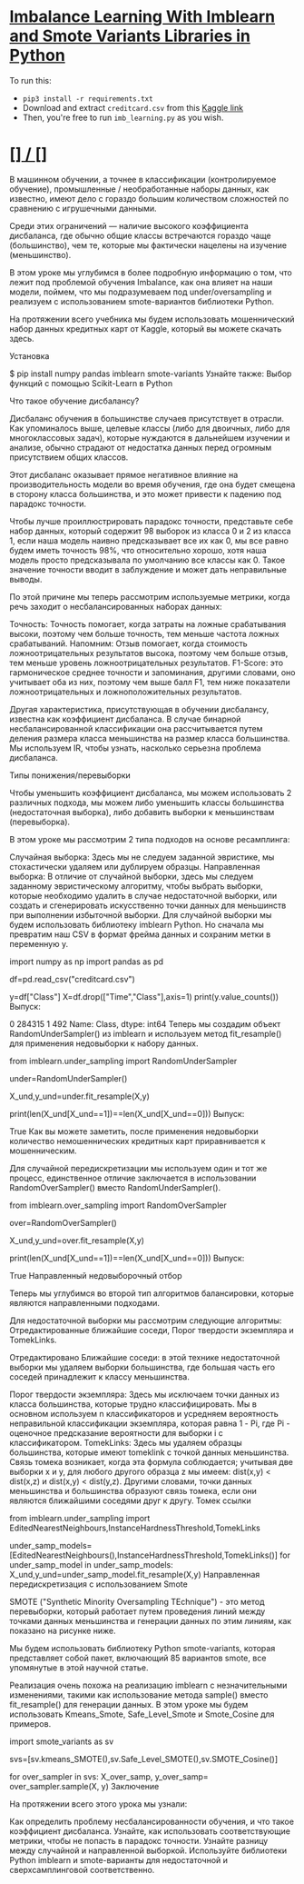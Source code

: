 # [Imbalance Learning With Imblearn and Smote Variants Libraries in Python](https://www.thepythoncode.com/article/handling-imbalance-data-imblearn-smote-variants-python)
To run this:
- `pip3 install -r requirements.txt`
- Download and extract `creditcard.csv` from this [Kaggle link](https://www.kaggle.com/mlg-ulb/creditcardfraud)
- Then, you're free to run `imb_learning.py` as you wish.
##
# [[] / []]()
В машинном обучении, а точнее в классификации (контролируемое обучение), промышленные / необработанные наборы данных, как известно, имеют дело с гораздо большим количеством сложностей по сравнению с игрушечными данными.

Среди этих ограничений — наличие высокого коэффициента дисбаланса, где обычно общие классы встречаются гораздо чаще (большинство), чем те, которые мы фактически нацелены на изучение (меньшинство).

В этом уроке мы углубимся в более подробную информацию о том, что лежит под проблемой обучения Imbalance, как она влияет на наши модели, поймем, что мы подразумеваем под under/oversampling и реализуем с использованием smote-вариантов библиотеки Python.

На протяжении всего учебника мы будем использовать мошеннический набор данных кредитных карт от Kaggle, который вы можете скачать здесь.

Установка

$ pip install numpy pandas imblearn smote-variants
Узнайте также: Выбор функций с помощью Scikit-Learn в Python

Что такое обучение дисбалансу?

Дисбаланс обучения в большинстве случаев присутствует в отрасли. Как упоминалось выше, целевые классы (либо для двоичных, либо для многоклассовых задач), которые нуждаются в дальнейшем изучении и анализе, обычно страдают от недостатка данных перед огромным присутствием общих классов.

Этот дисбаланс оказывает прямое негативное влияние на производительность модели во время обучения, где она будет смещена в сторону класса большинства, и это может привести к падению под парадокс точности.

Чтобы лучше проиллюстрировать парадокс точности, представьте себе набор данных, который содержит 98 выборок из класса 0 и 2 из класса 1, если наша модель наивно предсказывает все их как 0, мы все равно будем иметь точность 98%, что относительно хорошо, хотя наша модель просто предсказывала по умолчанию все классы как 0. Такое значение точности вводит в заблуждение и может дать неправильные выводы.

По этой причине мы теперь рассмотрим используемые метрики, когда речь заходит о несбалансированных наборах данных:

Точность: Точность помогает, когда затраты на ложные срабатывания высоки, поэтому чем больше точность, тем меньше частота ложных срабатываний.
Напомним: Отзыв помогает, когда стоимость ложноотрицательных результатов высока, поэтому чем больше отзыв, тем меньше уровень ложноотрицательных результатов.
F1-Score: это гармоническое среднее точности и запоминания, другими словами, оно учитывает оба из них, поэтому чем выше балл F1, тем ниже показатели ложноотрицательных и ложноположительных результатов.


Другая характеристика, присутствующая в обучении дисбалансу, известна как коэффициент дисбаланса. В случае бинарной несбалансированной классификации она рассчитывается путем деления размера класса меньшинства на размер класса большинства. Мы используем IR, чтобы узнать, насколько серьезна проблема дисбаланса.

Типы понижения/перевыборки

Чтобы уменьшить коэффициент дисбаланса, мы можем использовать 2 различных подхода, мы можем либо уменьшить классы большинства (недостаточная выборка), либо добавить выборки к меньшинствам (перевыборка).

В этом уроке мы рассмотрим 2 типа подходов на основе ресамплинга:

Случайная выборка: Здесь мы не следуем заданной эвристике, мы стохастически удаляем или дублируем образцы.
Направленная выборка: В отличие от случайной выборки, здесь мы следуем заданному эвристическому алгоритму, чтобы выбрать выборки, которые необходимо удалить в случае недостаточной выборки, или создать и сгенерировать искусственно точки данных для меньшинств при выполнении избыточной выборки.
Для случайной выборки мы будем использовать библиотеку imblearn Python. Но сначала мы превратим наш CSV в формат фрейма данных и сохраним метки в переменную y.

import numpy as np
import pandas as pd

df=pd.read_csv("creditcard.csv")

y=df["Class"]
X=df.drop(["Time","Class"],axis=1)
print(y.value_counts())
Выпуск:

0    284315
1       492
Name: Class, dtype: int64
Теперь мы создадим объект RandomUnderSampler() из imblearn и используем метод fit_resample() для применения недовыборки к набору данных.

from imblearn.under_sampling import RandomUnderSampler

under=RandomUnderSampler()

X_und,y_und=under.fit_resample(X,y)

print(len(X_und[X_und==1])==len(X_und[X_und==0]))
Выпуск:

True
Как вы можете заметить, после применения недовыборки количество немошеннических кредитных карт приравнивается к мошенническим.

Для случайной передискретизации мы используем один и тот же процесс, единственное отличие заключается в использовании RandomOverSampler() вместо RandomUnderSampler().

from imblearn.over_sampling import RandomOverSampler

over=RandomOverSampler()

X_und,y_und=over.fit_resample(X,y)

print(len(X_und[X_und==1])==len(X_und[X_und==0]))
Выпуск:

True
Направленный недовыборочный отбор

Теперь мы углубимся во второй тип алгоритмов балансировки, которые являются направленными подходами.

Для недостаточной выборки мы рассмотрим следующие алгоритмы: Отредактированные ближайшие соседи, Порог твердости экземпляра и TomekLinks.

Отредактировано Ближайшие соседи: в этой технике недостаточной выборки мы удаляем выборки большинства, где большая часть его соседей принадлежит к классу меньшинства.


Порог твердости экземпляра: Здесь мы исключаем точки данных из класса большинства, которые трудно классифицировать. Мы в основном используем n классификаторов и усредняем вероятность неправильной классификации экземпляра, которая равна 1 - Pi, где Pi - оценочное предсказание вероятности для выборки i с классификатором.
TomekLinks: Здесь мы удаляем образцы большинства, которые имеют tomeklink с точкой данных меньшинства. Связь томека возникает, когда эта формула соблюдается; учитывая две выборки x и y, для любого другого образца z мы имеем: dist(x,y) < dist(x,z) и dist(x,y) < dist(y,z). Другими словами, точки данных меньшинства и большинства образуют связь томека, если они являются ближайшими соседями друг к другу.
Томек ссылки

from imblearn.under_sampling import EditedNearestNeighbours,InstanceHardnessThreshold,TomekLinks 

under_samp_models=[EditedNearestNeighbours(),InstanceHardnessThreshold,TomekLinks()]
for under_samp_model in under_samp_models:
    X_und,y_und=under_samp_model.fit_resample(X,y)
Направленная передискретизация с использованием Smote

SMOTE ("Synthetic Minority Oversampling TEchnique") - это метод перевыборки, который работает путем проведения линий между точками данных меньшинства и генерации данных по этим линиям, как показано на рисунке ниже.



Мы будем использовать библиотеку Python smote-variants, которая представляет собой пакет, включающий 85 вариантов smote, все упомянутые в этой научной статье.

Реализация очень похожа на реализацию imblearn с незначительными изменениями, такими как использование метода sample() вместо fit_resample() для генерации данных. В этом уроке мы будем использовать Kmeans_Smote, Safe_Level_Smote и Smote_Cosine для примеров.

import smote_variants as sv 

svs=[sv.kmeans_SMOTE(),sv.Safe_Level_SMOTE(),sv.SMOTE_Cosine()]

for over_sampler in svs: 
    X_over_samp, y_over_samp= over_sampler.sample(X, y)
Заключение

На протяжении всего этого урока мы узнали:

Как определить проблему несбалансированности обучения, и что такое коэффициент дисбаланса.
Узнайте, как использовать соответствующие метрики, чтобы не попасть в парадокс точности.
Узнайте разницу между случайной и направленной выборкой.
Используйте библиотеки Python imblearn и smote-варианты для недостаточной и сверхсамплинговой соответственно.